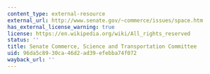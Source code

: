 ```yaml
---
content_type: external-resource
external_url: http://www.senate.gov/~commerce/issues/space.htm
has_external_license_warning: true
license: https://en.wikipedia.org/wiki/All_rights_reserved
status: ''
title: Senate Commerce, Science and Transportation Committee
uid: 96da5c89-30ca-46d2-ad39-efebba74f072
wayback_url: ''
---
```

